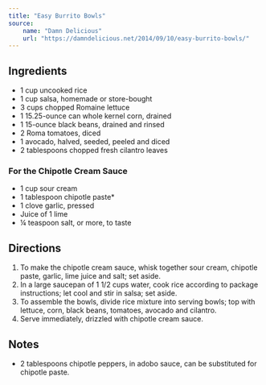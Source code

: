 ```yaml
---
title: "Easy Burrito Bowls"
source:
    name: "Damn Delicious"
    url: "https://damndelicious.net/2014/09/10/easy-burrito-bowls/"
---
```


## Ingredients

-   1 cup uncooked rice
-   1 cup salsa, homemade or store-bought
-   3 cups chopped Romaine lettuce
-   1 15.25-ounce can whole kernel corn, drained
-   1 15-ounce black beans, drained and rinsed
-   2 Roma tomatoes, diced
-   1 avocado, halved, seeded, peeled and diced
-   2 tablespoons chopped fresh cilantro leaves

### For the Chipotle Cream Sauce

-   1 cup sour cream
-   1 tablespoon chipotle paste\*
-   1 clove garlic, pressed
-   Juice of 1 lime
-   ¼ teaspoon salt, or more, to taste

## Directions

1. To make the chipotle cream sauce, whisk together sour cream, chipotle paste, garlic, lime juice and salt; set aside.
1. In a large saucepan of 1 1/2 cups water, cook rice according to package instructions; let cool and stir in salsa; set aside.
1. To assemble the bowls, divide rice mixture into serving bowls; top with lettuce, corn, black beans, tomatoes, avocado and cilantro.
1. Serve immediately, drizzled with chipotle cream sauce.

## Notes

-   2 tablespoons chipotle peppers, in adobo sauce, can be substituted for chipotle paste.
